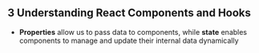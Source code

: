 ## 3 Understanding React Components and Hooks
- **Properties** allow us to pass data to components, while **state** enables components to manage and 
update their internal data dynamically
